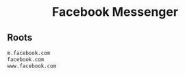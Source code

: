 


<h1 align="center">Facebook Messenger</h1>  


## Roots


```html
m.facebook.com
facebook.com
www.facebook.com
```  

<br>
